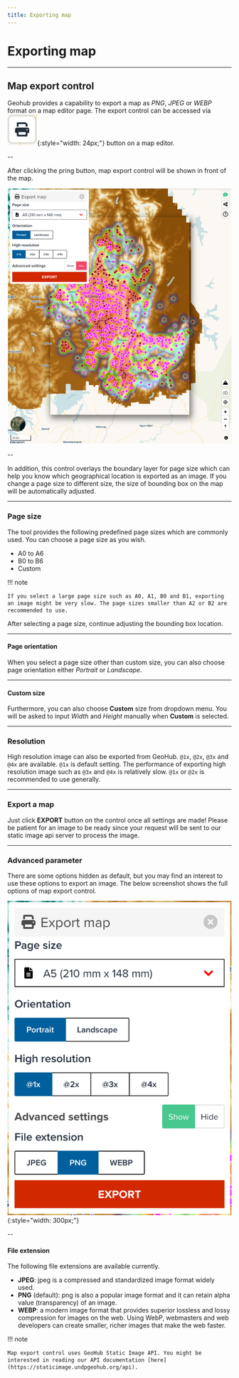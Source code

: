```yaml
---
title: Exporting map
---
```


# Exporting map

---

## Map export control

Geohub provides a capability to export a map as _PNG_, _JPEG_ or _WEBP_ format on a map editor page. The export control can be accessed via ![export_map_1.png](../assets/sharing/export_map_1.png){:style="width: 24px;"} button on a map editor.

--

After clicking the pring button, map export control will be shown in front of the map.

![Map export control in GeoHub](../assets/sharing/export_map_2.png)

<!-- .element style="height: 400px" -->

--

In addition, this control overlays the boundary layer for page size which can help you know which geographical location is exported as an image. If you change a page size to different size, the size of bounding box on the map will be automatically adjusted.

---

### Page size

The tool provides the following predefined page sizes which are commonly used. You can choose a page size as you wish.

- A0 to A6
- B0 to B6
- Custom

<hidden>

!!! note

    If you select a large page size such as A0, A1, B0 and B1, exporting an image might be very slow. The page sizes smaller than A2 or B2 are recommended to use.

</hidden>

After selecting a page size, continue adjusting the bounding box location.

---

#### Page orientation

When you select a page size other than custom size, you can also choose page orientation either _Portrait_ or _Landscape_.

---

#### Custom size

Furthermore, you can also choose **Custom** size from dropdown menu. You will be asked to input _Width_ and _Height_ manually when **Custom** is selected.

---

### Resolution

High resolution image can also be exported from GeoHub. `@1x`, `@2x`, `@3x` and `@4x` are available. <hidden>`@1x` is default setting. The performance of exporting high resolution image such as `@3x` and `@4x` is relatively slow. `@1x` or `@2x` is recommended to use generally.</hidden>

---

### Export a map

Just click **EXPORT** button on the control once all settings are made! Please be patient for an image to be ready since your request will be sent to our static image api server to process the image.

---

### Advanced parameter

There are some options hidden as default, but you may find an interest to use these options to export an image. The below screenshot shows the full options of map export control.

![All options of map export control](../assets/sharing/export_map_3.png){:style="width: 300px;"}

<!-- .element style="height: 300px" -->

--

#### File extension

The following file extensions are available currently.

- **JPEG**: jpeg is a compressed and standardized image format widely used.
- **PNG** (default): png is also a popular image format and it can retain alpha value (transparency) of an image.
- **WEBP**: a modern image format that provides superior lossless and lossy compression for images on the web. <hidden>Using WebP, webmasters and web developers can create smaller, richer images that make the web faster.</hidden>

<hidden>

!!! note

    Map export control uses GeoHub Static Image API. You might be interested in reading our API documentation [here](https://staticimage.undpgeohub.org/api).

</hidden>